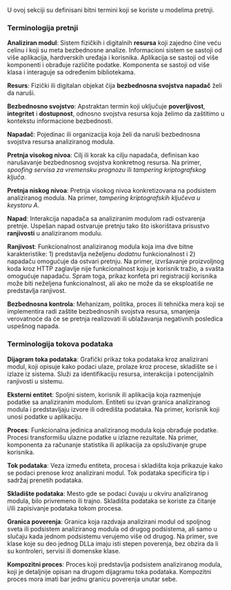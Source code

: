U ovoj sekciji su definisani bitni termini koji se koriste u modelima pretnji.

### Terminologija pretnji

**Analiziran modul**: Sistem fizičkih i digitalnih **resursa** koji zajedno čine veću celinu i koji su meta bezbednosne analize. Informacioni sistem se sastoji od više aplikacija, hardverskih uređaja i korisnika. Aplikacija se sastoji od više komponenti i obrađuje različite podatke. Komponenta se sastoji od više klasa i interaguje sa određenim bibliotekama.

**Resurs**: Fizički ili digitalan objekat čija **bezbednosna svojstva** **napadač** želi da naruši.

**Bezbednosno svojstvo**: Apstraktan termin koji uključuje **poverljivost**, **integritet** i **dostupnost**, odnosno svojstva resursa koja želimo da zaštitimo u kontekstu informacione bezbednosti.

**Napadač**: Pojedinac ili organizacija koja želi da naruši bezbednosna svojstva resursa analiziranog modula.

**Pretnja visokog nivoa**: Cilj ili korak ka cilju napadača, definisan kao narušavanje bezbednosnog svojstva konkretnog resursa. Na primer, *spoofing servisa za vremensku prognozu* ili *tampering kriptografskog ključa*.

**Pretnja niskog nivoa**: Pretnja visokog nivoa konkretizovana na podsistem analiziranog modula. Na primer, *tampering kriptografskih ključeva u keystoru A*.

**Napad**: Interakcija napadača sa analiziranim modulom radi ostvarenja pretnje. Uspešan napad ostvaruje pretnju tako što iskorištava prisustvo **ranjivosti** u analiziranom modulu.

**Ranjivost**: Funkcionalnost analiziranog modula koja ima dve bitne karakteristike: 1) predstavlja neželjenu *dodatnu* funkcionalnost i 2) napadaču omogućuje da ostvari pretnju. Na primer, izvršavanje proizvoljnog koda kroz HTTP zaglavlje nije funkcionalnost koju je korisnik tražio, a svašta omogućuje napadaču. Spram toga, prikaz konfeta pri registraciji korisnika može biti neželjena funkcionalnost, ali ako ne može da se eksploatiše ne predstavlja ranjivost.

**Bezbednosna kontrola**: Mehanizam, politika, proces ili tehnička mera koji se implementira radi zaštite bezbednosnih svojstva resursa, smanjenja verovatnoće da će se pretnja realizovati ili ublažavanja negativnih posledica uspešnog napada.

### Terminologija tokova podataka

**Dijagram toka podataka**: Grafički prikaz toka podataka kroz analizirani modul, koji opisuje kako podaci ulaze, prolaze kroz procese, skladište se i izlaze iz sistema. Služi za identifikaciju resursa, interakcija i potencijalnih ranjivosti u sistemu.

**Eksterni entitet**: Spoljni sistem, korisnik ili aplikacija koja razmenjuje podatke sa analiziranim modulom. Entiteti su izvan granica analiziranog modula i predstavljaju izvore ili odredišta podataka. Na primer, korisnik koji unosi podatke u aplikaciju.

**Proces**: Funkcionalna jedinica analiziranog modula koja obrađuje podatke. Procesi transformišu ulazne podatke u izlazne rezultate. Na primer, komponenta za računanje statistika ili aplikacija za opsluživanje grupe korisnika.

**Tok podataka**: Veza između entiteta, procesa i skladišta koja prikazuje kako se podaci prenose kroz analizirani modul. Tok podataka specificira tip i sadržaj prenetih podataka.

**Skladište podataka**: Mesto gde se podaci čuvaju u okviru analiziranog modula, bilo privremeno ili trajno. Skladišta podataka se koriste za čitanje i/ili zapisivanje podataka tokom procesa.

**Granica poverenja**: Granica koja razdvaja analizirani modul od spoljnog sveta ili podsistem analiziranog modula od drugog podsistema, ali samo u slučaju kada jednom podsistemu verujemo više od drugog. Na primer, sve klase koje su deo jednog DLLa imaju isti stepen poverenja, bez obzira da li su kontroleri, servisi ili domenske klase.

**Kompozitni proces**: Proces koji predstavlja podsistem analiziranog modula, koji je detaljnije opisan na drugom dijagramu toka podataka. Kompozitni proces mora imati bar jednu granicu poverenja unutar sebe.
